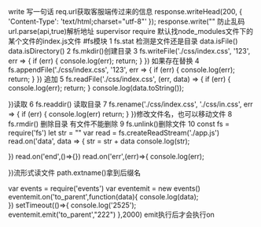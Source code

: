 write 写一句话
req.url获取客服端传过来的信息
 response.writeHead(200, { 'Content-Type': 'text/html;charset="utf-8"' });
    response.write("<head><meta charset='UTF-8'></head>" 防止乱码
    url.parse(api,true)解析地址
    supervisor
    require 默认找node_modules文件下的某个文件的index.js文件
#fs模块
1 fs.stat 检测是文件还是目录
data.isFile()
data.isDirectory()
2  fs.mkdir()创建目录
3  fs.writeFile('./css/index.css', '123', err => {
    if (err) {
        console.log(err);
        return;
    }
})  如果存在替换
4  fs.appendFile('./css/index.css', '123', err => {
    if (err) {
        console.log(err);
        return;
    }
})  追加
5 fs.readFile('./css/index.css', (err, data) => {
    if (err) {
        console.log(err);
        return;
    }
    console.log(data.toString());
    
})读取
 6 fs.readdir() 读取目录
 7 fs.rename('./css/index.css', './css/in.css', err => {
    if (err) {
        console.log(err)
        return;
    }
})修改文件名，也可以移动文件
8  fs.rmdir() 删除目录 有文件不能删除
9  fs.unlink()删除文件
10 const fs = require('fs')
let str = ""
var read = fs.createReadStream('./app.js')
read.on('data', data => {
    str = str + data
    console.log(str);
    
})
read.on('end',()=>{})
read.on('err',(err)=>{
    console.log(err);
    
})流形式读文件
path.extname()拿到后缀名

var events = require('events')
var eventemit = new events()
eventemit.on('to_parent',function(data){
    console.log(data);   
})
setTimeout(()=>{
    console.log('2525');   
    eventemit.emit('to_parent',"222")
},2000)
emit执行后才会执行on